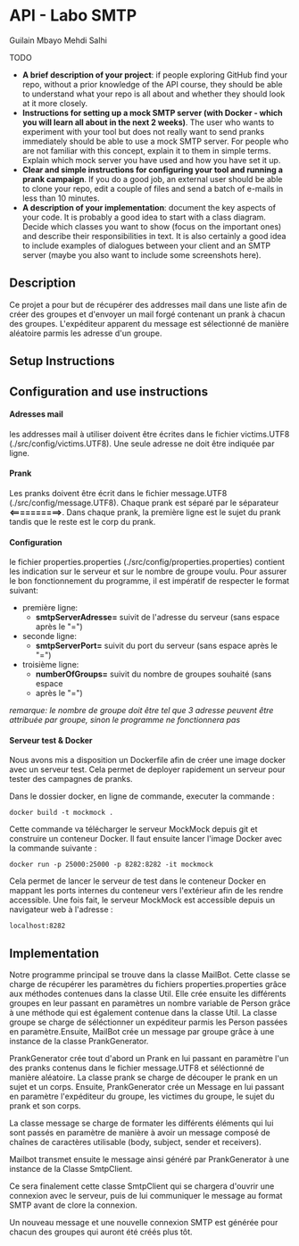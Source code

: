 # API - Labo SMTP
Guilain Mbayo
Mehdi Salhi

TODO
* **A brief description of your project**: if people exploring GitHub find your repo, without a prior knowledge of the API course, they should be able to understand what your repo is all about and whether they should look at it more closely.
* **Instructions for setting up a mock SMTP server (with Docker - which you will learn all about in the next 2 weeks)**. The user who wants to experiment with your tool but does not really want to send pranks immediately should be able to use a mock SMTP server. For people who are not familiar with this concept, explain it to them in simple terms. Explain which mock server you have used and how you have set it up.
* **Clear and simple instructions for configuring your tool and running a prank campaign**. If you do a good job, an external user should be able to clone your repo, edit a couple of files and send a batch of e-mails in less than 10 minutes.
* **A description of your implementation**: document the key aspects of your code. It is probably a good idea to start with a class diagram. Decide which classes you want to show (focus on the important ones) and describe their responsibilities in text. It is also certainly a good idea to include examples of dialogues between your client and an SMTP server (maybe you also want to include some screenshots here).

## Description
Ce projet a pour but de récupérer des addresses mail dans une
liste afin de créer des groupes et d'envoyer un mail forgé contenant
un prank à chacun des groupes. L'expéditeur apparent du message est 
sélectionné de manière aléatoire parmis les adresse d'un groupe.

## Setup Instructions

## Configuration and use instructions
#### Adresses mail
les addresses mail à utiliser doivent être écrites dans le fichier 
victims.UTF8 (./src/config/victims.UTF8). Une seule adresse ne doit 
être indiquée par ligne.
#### Prank
Les pranks doivent être écrit dans le fichier message.UTF8
(./src/config/message.UTF8). Chaque prank est séparé par le séparateur 
**<==========>**. Dans chaque prank, la première ligne est le sujet du
prank tandis que le reste est le corp du prank.
#### Configuration
le fichier properties.properties (./src/config/properties.properties)
contient les indication sur le serveur et sur le nombre de groupe voulu.
Pour assurer le bon fonctionnement du programme, il est impératif de 
respecter le format suivant:
- première ligne:
  - **smtpServerAdresse=** suivit de l'adresse du serveur (sans espace après le "=")
- seconde ligne:
  - **smtpServerPort=** suivit du port du serveur (sans espace après le "=")
- troisième ligne:
  - **numberOfGroups=** suivit du nombre de groupes souhaité (sans espace 
  - après le "=")
  
*remarque: le nombre de groupe doit être tel que 3 adresse peuvent être
attribuée par groupe, sinon le programme ne fonctionnera pas*

#### Serveur test & Docker
Nous avons mis a disposition un Dockerfile afin de créer une image docker 
avec un serveur test. Cela permet de deployer rapidement un serveur pour 
tester des campagnes de pranks.

Dans le dossier docker, en ligne de commande, executer la commande :
```
docker build -t mockmock .
```
Cette commande va télécharger le serveur MockMock depuis git et construire 
un conteneur Docker. Il faut ensuite lancer l'image Docker avec la commande 
suivante :
```
docker run -p 25000:25000 -p 8282:8282 -it mockmock
```
Cela permet de lancer le serveur de test dans le conteneur Docker en mappant 
les ports internes du conteneur vers l'extérieur afin de les rendre 
accessible. Une fois fait, le serveur MockMock est accessible depuis un 
navigateur web à l'adresse :
```
localhost:8282
```




## Implementation
Notre programme principal se trouve dans la classe MailBot. Cette classe
se charge de récupérer les paramètres du fichiers properties.properties
grâce aux méthodes contenues dans la classe Util. Elle crée ensuite les
différents groupes en leur passant en paramètres un nombre variable de 
Person grâce à une méthode qui est également contenue dans la 
classe Util. La classe groupe se charge de séléctionner un expéditeur parmis
les Person passées en paramètre.Ensuite, MailBot crée un message par groupe grâce à une instance de la 
classe PrankGenerator.

PrankGenerator crée tout d'abord un Prank en lui passant en paramètre l'un 
des pranks contenus dans le fichier message.UTF8 et séléctionné de manière
aléatoire. La classe prank se charge de découper le prank en un sujet et
un corps. Ensuite, PrankGenerator crée un Message en lui passant en paramètre
l'expéditeur du groupe, les victimes du groupe, le sujet du prank et son corps.

La classe message se charge de formater les différents éléments qui lui sont 
passés en paramètre de manière à avoir un message composé de chaînes de caractères
utilisable (body, subject, sender et receivers).

Mailbot transmet ensuite le message ainsi généré par PrankGenerator à une
instance de la Classe SmtpClient.

Ce sera finalement cette classe SmtpClient qui se chargera d'ouvrir une connexion
avec le serveur, puis de lui communiquer le message au format SMTP avant de clore
la connexion.

Un nouveau message et une nouvelle connexion SMTP est générée pour chacun
des groupes qui auront été créés plus tôt.